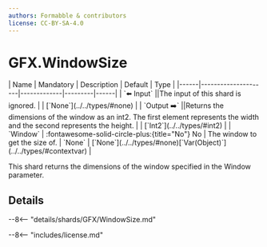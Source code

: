 ```yaml
---
authors: Formabble & contributors
license: CC-BY-SA-4.0
---
```



# GFX.WindowSize

<div class="sh-parameters" markdown="1">
| Name | Mandatory | Description | Default | Type |
|------|---------------------|-------------|---------|------|
| `⬅️ Input` ||The input of this shard is ignored. | | [`None`](../../types/#none) |
| `Output ➡️` ||Returns the dimensions of the window as an int2. The first element represents the width and the second represents the height. | | [`Int2`](../../types/#int2) |
| `Window` | :fontawesome-solid-circle-plus:{title="No"} No  | The window to get the size of. | `None` | [`None`](../../types/#none)[`Var(Object)`](../../types/#contextvar) |

</div>

This shard returns the dimensions of the window specified in the Window parameter.

## Details

--8<-- "details/shards/GFX/WindowSize.md"


--8<-- "includes/license.md"

